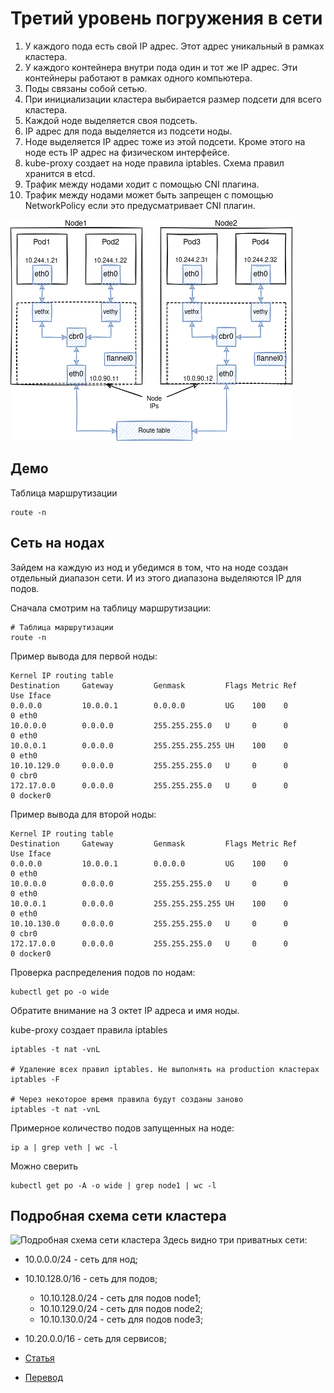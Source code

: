 # Третий уровень погружения в сети

1. У каждого пода есть свой IP адрес. Этот адрес уникальный в рамках кластера.
1. У каждого контейнера внутри пода один и тот же IP адрес. Эти контейнеры работают в рамках одного компьютера.
1. Поды связаны собой сетью.
1. При инициализации кластера выбирается размер подсети для всего кластера.
1. Каждой ноде выделяется своя подсеть.  
1. IP адрес для пода выделяется из подсети ноды.
1. Ноде выделяется IP адрес тоже из этой подсети. Кроме этого на ноде есть IP адрес на физическом интерфейсе. 
1. kube-proxy создает на ноде правила iptables. Схема правил хранится в etcd.
1. Трафик между нодами ходит с помощью CNI плагина.
1. Трафик между нодами может быть запрещен с помощью NetworkPolicy если это предусматривает CNI плагин.

![level-3](./images/level-3.png)

## Демо
Таблица маршрутизации
```shell script
route -n
```

## Сеть на нодах 
Зайдем на каждую из нод и убедимся в том, что на ноде создан отдельный диапазон сети. 
И из этого диапазона выделяются IP для подов.

Сначала смотрим на таблицу маршрутизации:
```shell script
# Таблица маршрутизации
route -n
```

Пример вывода для первой ноды:
```shell script
Kernel IP routing table
Destination     Gateway         Genmask         Flags Metric Ref    Use Iface
0.0.0.0         10.0.0.1        0.0.0.0         UG    100    0        0 eth0
10.0.0.0        0.0.0.0         255.255.255.0   U     0      0        0 eth0
10.0.0.1        0.0.0.0         255.255.255.255 UH    100    0        0 eth0
10.10.129.0     0.0.0.0         255.255.255.0   U     0      0        0 cbr0
172.17.0.0      0.0.0.0         255.255.255.0   U     0      0        0 docker0
```

Пример вывода для второй ноды:
```shell script
Kernel IP routing table
Destination     Gateway         Genmask         Flags Metric Ref    Use Iface
0.0.0.0         10.0.0.1        0.0.0.0         UG    100    0        0 eth0
10.0.0.0        0.0.0.0         255.255.255.0   U     0      0        0 eth0
10.0.0.1        0.0.0.0         255.255.255.255 UH    100    0        0 eth0
10.10.130.0     0.0.0.0         255.255.255.0   U     0      0        0 cbr0
172.17.0.0      0.0.0.0         255.255.255.0   U     0      0        0 docker0
```

Проверка распределения подов по нодам:
```shell script
kubectl get po -o wide
```
Обратите внимание на 3 октет IP адреса и имя ноды.  

kube-proxy создает правила iptables 
```shell script
iptables -t nat -vnL

# Удаление всех правил iptables. Не выполнять на production кластерах
iptables -F

# Через некоторое время правила будут созданы заново
iptables -t nat -vnL
```

Примерное количество подов запущенных на ноде:
```shell script
ip a | grep veth | wc -l
```

Можно сверить 
```shell script
kubectl get po -A -o wide | grep node1 | wc -l
```

## Подробная схема сети кластера
![Подробная схема сети кластера](https://miro.medium.com/max/1400/1*FWHZ6tqgLFJDqgEf8n9n0w.png)
Здесь видно три приватных сети:
- 10.0.0.0/24 - сеть для нод;
- 10.10.128.0/16 - сеть для подов;
    - 10.10.128.0/24 - сеть для подов node1;
    - 10.10.129.0/24 - сеть для подов node2;
    - 10.10.130.0/24 - сеть для подов node3;
- 10.20.0.0/16 - сеть для сервисов;

- [Статья](https://itnext.io/kubernetes-networking-behind-the-scenes-39a1ab1792bb)
- [Перевод](https://habr.com/ru/company/flant/blog/420813/)
